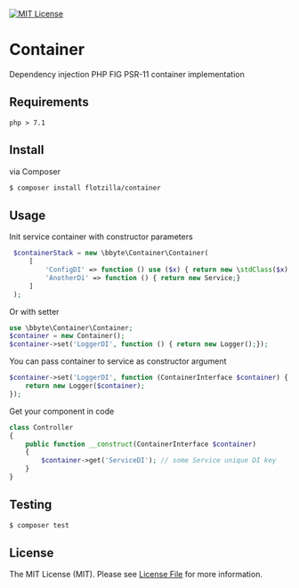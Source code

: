 [![MIT License][license-shield]][license-url]

# Container
Dependency injection PHP FIG PSR-11 container implementation

## Requirements

`php > 7.1`

## Install
via Composer

```bash
$ composer install flotzilla/container
```

## Usage

Init service container with constructor parameters
```php
 $containerStack = new \bbyte\Container\Container(
     [
         'ConfigDI' => function () use ($x) { return new \stdClass($x);},  // some Service unique DI key 
         'AnotherDi' => function () { return new Service;}
     ]
 );
```

Or with setter
```php
use \bbyte\Container\Container;
$container = new Container();
$container->set('LoggerDI', function () { return new Logger();});
```

You can pass container to service as constructor argument
```php
$container->set('LoggerDI', function (ContainerInterface $container) {
    return new Logger($container);
});
```

Get your component in code
```php
class Controller
{
    public function __construct(ContainerInterface $container)
    {
        $container->get('ServiceDI'); // some Service unique DI key    
    }
}
```

## Testing

```bash
$ composer test
```

## License

The MIT License (MIT). Please see [License File](https://github.com/flotzilla/container/blob/master/LICENCE.md) for more information.

[license-shield]: https://img.shields.io/github/license/othneildrew/Best-README-Template.svg?style=flat-square
[license-url]: https://github.com/flotzilla/container/blob/master/LICENCE.md